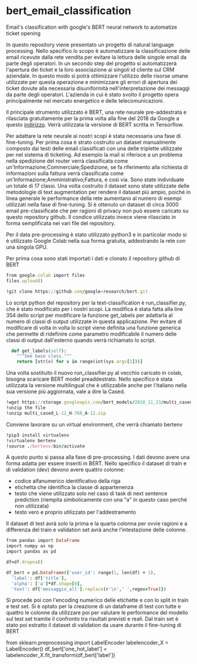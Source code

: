 # bert_email_classification
Email's classification with google's BERT neural network to automatize ticket opening


In questo repository viene presentato un progetto di natural language processing. Nello specifico lo scopo è automatizzare la classificazione delle email ricevute dalla rete vendita per evitare la lettura delle singole email da parte degli operatori. In un secondo step del progetto si automatizzerà l'apertura dei ticket e la loro associazione ai singoli id cliente sul CRM aziendale. In questo modo si potrà ottimizzare l'utilizzo delle risorse umane utilizzate per questa operazione e minimizzare gli errori di apertura dei ticket dovute alla necessaria disuniformità nell'interpretazione dei messaggi da parte degli operatori.
L'azienda in cui è stato svolto il progetto opera principalmente nel mercato energetico e delle telecomunicazioni.

Il principale strumento utilizzato è BERT, una rete neurale pre-addestrata e rilasciata gratuitamente per la prima volta alla fine del 2018 da Google a questo [indirizzo](https://github.com/google-research/bert). Verrà utilizzata la versione di BERT scritta in Tensorflow.

Per adattare la rete neurale ai nostri scopi è stata necessaria una fase di fine-tuning. Per prima cosa è strato costruito un dataset manualmente composto dai testi delle email classificati con una delle triplette utilizzate per nel sistema di ticketing. Ad esempio la mail si riferisce a un problema nella spedizione del router verrà classificata come un'Informazione;Commerciale;Spedizione, se fa riferimento alla richiesta di informazioni sulla fattura verrà classificata come un'Informazione;Amministrativo;Fattura, e così via. Sono state individuate un totale di 17 classi.
Una volta costruito il dataset sono state utilizzate delle metodologie di text augmentation per rendere il dataset più ampio, poiché in linea generale le performance della rete aumentano al numero di esempi utilizzati nella fase di fine-tuning. Si è ottenuto un dataset di circa 3000 email pre-classificate che per ragioni di privacy non può essere caricato su questo repository github. Il condice utilizzato invece viene rilasciato in forma semplificata nei vari file del repository.

Per il data pre-processing è stato utilizzato python3 e in particolar modo si è utilizzato Google Colab nella sua forma gratuita, addestrando la rete con una singola GPU.

Per prima cosa sono stati importati i dati e clonato il repository github di BERT

```ruby
from google.colab import files
files.upload()

!git clone https://github.com/google-research/bert.git
```

Lo script python del repository per la text-classification è run_classifier.py, che è stato modificato per i nostri scopi. La modifica è stata fatta alla line 354 dello script per modificare la funzione get_labels per adattarla al numero di classi di output utilizzate in questa applicazione. Per evitare di modificare di volta in volta lo script viene definita una funzione generica che permette di ridefinire come parametro modificabile il numero delle classi di output dall'esterno quando verrà richiamato lo script.
```ruby
  def get_labels(self):
    """See base class."""
    return [str(x) for x in range(int(sys.argv[1]))]
```
Una volta sostituito il nuovo run_classifier.py al vecchio caricato in colab, bisogna scaricare BERT model preaddestrato. Nello specifico è stata utilizzata la versione multilingual che è utilizzabile anche per l'italiano nella sua versione più aggiornata, vale a dire la Cased.
```ruby
!wget https://storage.googleapis.com/bert_models/2018_11_23/multi_cased_L-12_H-768_A-12.zip
!unzip the file
!unzip multi_cased_L-12_H-768_A-12.zip
```

Conviene lavorare su un virtual environment, che verrà chiamato bertenv
```ruby
!pip3 install virtualenv
!virtualenv bertenv
!source ./bertenv/bin/activate
```

A questo punto si passa alla fase di pre-processing. I dati devono avere una forma adatta per essere inseriti in BERT. Nello specifico il dataset di train e di validation (dev) devono avere quattro colonne:
* codice alfanumerico identificativo della riga
* etichetta che identifica la classe di appartenenza
* testo che viene utilizzato solo nel caso di task di next sentence prediction (riempita simbolicamente con una "a" in questo caso perché non utilizzata)
* testo vero e proprio utilizzato per l'addestramento

Il dataset di test avrà solo la prima e la quarta colonna per ovvie ragioni e a differenza del train e validation set avrà anche l'intestazione delle colonne.
```ruby
from pandas import DataFrame
import numpy as np
import pandas as pd

df=df.dropna()

df_bert = pd.DataFrame({'user_id': range(1, len(df) + 1),
  'label': df['title'],
  'alpha': ['a']*df.shape[0],
  'text': df['messaggio_all'].replace(r'\n',' ',regex=True)})
```
Si procede poi con l'encoding numerico delle etichette e con lo split in train e test set. Si è optato per la creazione di un dataframe di test con tutte e quattro le colonne da utilizzare poi per valutare le performance del modello sul test set tramite il confronto tra risultati previsti e reali. Dal train set è stato poi estratto il dataset di validation da usare durante il fine-tuning di BERT

from sklearn.preprocessing import LabelEncoder
labelencoder_X = LabelEncoder()
df_bert['one_hot_label'] = labelencoder_X.fit_transform(df_bert['label'])

